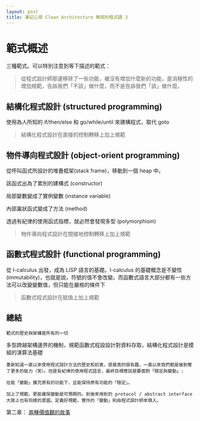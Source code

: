 ```yaml
---
layout: post
title: 筆記心得 Clean Architecture 無瑕的程式碼 3
--- 
```


# 範式概述

三種範式。可以特別注意到等下描述的範式：

> 從程式設計師那邊移除了一些功能，被沒有增加什麼新的功能，是消極性的增加規範，告訴我們「不該」做什麼，而不是告訴我們「該」做什麼。

## 結構化程式設計 (structured programming)

使用為人所知的 if/then/else 和 go/while/until 來建構程式，取代 goto

> 結構化程式設計在直接的控制轉移上加上規範

## 物件導向程式設計 (object-orient programming)

從呼叫函式所設計的堆疊框架(stack frame)，移動到一個 heap 中。

該函式出為了累別的建構式 (constructor)

局部變數變成了實例變數 (instance variable)

內部巢狀函式變成了方法 (method)

透過有紀律的使用函式指標，就必然會發現多型 (polymorphism)

> 物件導向程式設計在間接地控制轉移上加上規範

## 函數式程式設計 (functional programming)

從 l-calculus 出發，成為 LISP 語言的基礎。l-calculus 的基礎概念是不變性 (immutability)，也就是說，符號的值不會改變。而函數式語言大部分都有一些方法可以改變變數值，但只能在嚴格的條件下

> 函數式程式設計在賦值上加上規範


## 總結

`範式的歷史與架構是所有的一切`

多型跨越架構邊界的機制，規範函數式程設設計對資料存取，結構化程式設計是模組的演算法基礎

```
重新知道一直以來使用程式設計方法的歷史和初衷，感覺真的很有趣，一直以來我們都是被剝奪了更多的能力（笑）。但是有紀律的使用程式語言，最終目標應該是要面對「穩定與變動」:

在能「變動」擴充原有的功能下，且能保持原有功能的「穩定」。

加上了規範，更能確保變動是可預期的。到後來用到的 protocol / abstract interface 大致上也有同樣的意圖。定義好規範，實作的「變動」則由程式設計師來填入。
```

第二章： [兩種價值觀的故事](2018-09-05-CleanArchitecture-3.md)
